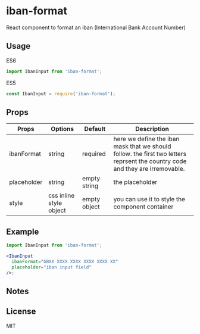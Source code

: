 # iban-format

React component to format an iban (International Bank Account Number)

## Usage

ES6

```jsx
import IbanInput from 'iban-format';
```

ES5

```javascript
const IbanInput = require('iban-format');
```

## Props

| Props       | Options                 | Default      | Description                                                                                                                   |
| ----------- | ----------------------- | ------------ | ----------------------------------------------------------------------------------------------------------------------------- |
| ibanFormat  | string                  | required     | here we define the iban mask that we should follow. the first two letters reprsent the country code and they are irremovable. |
| placeholder | string                  | empty string | the placeholder                                                                                                               |
| style       | css inline style object | empty object | you can use it to style the component container                                                                               |

## Example

```jsx
import IbanInput from 'iban-format';

<IbanInput
  ibanFormat="GBXX XXXX XXXX XXXX XXXX XX"
  placeholder="iban input field"
/>;
```

## Notes

## License

MIT
